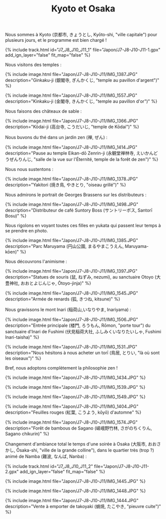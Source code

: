 ﻿---
title: "Kyoto et Osaka"
permalink: /Japon/J7-J8-J10-J11/
sidebar:
  nav: "japon"
enable_tracks: true
---

Nous sommes à Kyoto (京都市, きょうとし, Kyōto-shi, "ville capitale") pour plusieurs jours, et le programme est bien chargé !

{% include track.html id="J7_J8_J10_J11_1" file="Japon/J7-J8-J10-J11-1.gpx" add_ign_layer="false" fit_map="false" %}

Nous visitons des temples :

{% include image.html file="Japon/J7-J8-J10-J11/IMG_1387.JPG" description="Ginkaku-ji (銀閣寺, ぎんかくじ, &quot;temple au pavillon d'argent&quot;)" %}

{% include image.html file="Japon/J7-J8-J10-J11/IMG_1557.JPG" description="Kinkaku-ji (金閣寺, きんかくじ, &quot;temple au pavillon d'or&quot;)" %}

Nous faisons des châteaux de sable :

{% include image.html file="Japon/J7-J8-J10-J11/IMG_1366.JPG" description="Kōdai-ji (高台寺, こうだいじ, &quot;temple de Kōdai&quot;)" %}

Nous buvons du thé dans un jardin zen (禅, ぜん) :

{% include image.html file="Japon/J7-J8-J10-J11/IMG_1414.JPG" description="Pause au temple Eikan-dō Zenrin-ji (永観堂禅林寺, えいかんどうぜんりんじ, &quot;salle de la vue sur l'Éternité, temple de la forêt de zen&quot;)" %}

Nous nous sustentons :

{% include image.html file="Japon/J7-J8-J10-J11/IMG_1378.JPG" description="Yakitori (焼き鳥, やきとり, &quot;oiseau grillé&quot;)" %}

Nous admirons le portrait de Georges Brassens sur les distributeurs :

{% include image.html file="Japon/J7-J8-J10-J11/IMG_1498.JPG" description="Distributeur de café Suntory Boss (サントリーボス, Santorī Bosu)" %}

Nous rigolons en voyant toutes ces filles en yukata qui passent leur temps à se prendre en photo.

{% include image.html file="Japon/J7-J8-J10-J11/IMG_1385.JPG" description="Parc Maruyama (円山公園, まるやまこうえん, Maruyama-kōen)" %}

Nous découvrons l'animisme :

{% include image.html file="Japon/J7-J8-J10-J11/IMG_1397.JPG" description="Statues de souris (鼠, ねずみ, nezumi), au sanctuaire Otoyo (大豊神社, おおとよじんじゃ, Ōtoyo-jinja)" %}

{% include image.html file="Japon/J7-J8-J10-J11/IMG_1545.JPG" description="Armée de renards (狐, きつね, kitsune)" %}

Nous gravissons le mont Inari (稲荷山,いなりやま, Inariyama) :

{% include image.html file="Japon/J7-J8-J10-J11/IMG_1506.JPG" description="Entrée principale (楼門, ろうもん, Rōmon, &quot;porte tour&quot;) du sanctuaire d'Inari de Fushimi (伏見稲荷大社, ふしみくいなりたいしゃ, Fushimi Inari-taisha)" %}

{% include image.html file="Japon/J7-J8-J10-J11/IMG_1531.JPG" description="Nous hésitons à nous acheter un torī (鳥居, とりい, &quot;là où sont les oiseaux&quot;)" %}

Bref, nous adoptons complètement la philosophie zen !

{% include image.html file="Japon/J7-J8-J10-J11/IMG_1434.JPG" %}

{% include image.html file="Japon/J7-J8-J10-J11/IMG_1539.JPG" %}

{% include image.html file="Japon/J7-J8-J10-J11/IMG_1549.JPG" %}

{% include image.html file="Japon/J7-J8-J10-J11/IMG_1404.JPG" description="Feuilles rouges (紅葉, こうよう, kōyō) d'automne" %}

{% include image.html file="Japon/J7-J8-J10-J11/IMG_1574.JPG" description="Forêt de bambous de Sagano (嵯峨野竹林, さがのちくりん, Sagano chikurin)" %}

Changement d'ambiance total le temps d'une soirée à Osaka (大阪市, おおさかし, Ōsaka-shi, "ville de la grande colline"), dans le quartier très (trop ?) animé de Namba (難波, なんば, Nanba) :

{% include track.html id="J7_J8_J10_J11_2" file="Japon/J7-J8-J10-J11-2.gpx" add_ign_layer="false" fit_map="false" %}

{% include image.html file="Japon/J7-J8-J10-J11/IMG_1445.JPG" %}

{% include image.html file="Japon/J7-J8-J10-J11/IMG_1448.JPG" %}

{% include image.html file="Japon/J7-J8-J10-J11/IMG_1444.JPG" description="Vente à emporter de takoyaki (蛸焼, たこやき, &quot;pieuvre cuite&quot;)" %}
